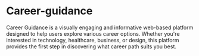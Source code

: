 # Career-guidance
Career Guidance is a visually engaging and informative web-based platform designed to help users explore various career options. Whether you're interested in technology, healthcare, business, or design, this platform provides the first step in discovering what career path suits you best.
